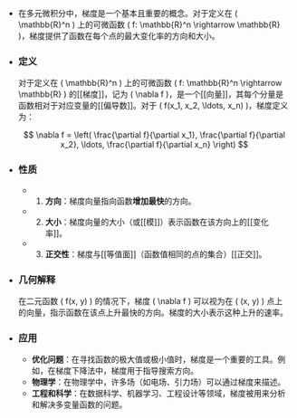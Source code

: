 - 在多元微积分中，梯度是一个基本且重要的概念。对于定义在 \( \mathbb{R}^n \) 上的可微函数 \( f: \mathbb{R}^n \rightarrow \mathbb{R} \)，梯度提供了函数在每个点的最大变化率的方向和大小。
- ### 定义
  
  对于定义在 \( \mathbb{R}^n \) 上的可微函数 \( f: \mathbb{R}^n \rightarrow \mathbb{R} \) 的[[梯度]]，记为 \( \nabla f \)，是一个[[向量]]，其每个分量是函数相对于对应变量的[[偏导数]]。对于 \( f(x_1, x_2, \ldots, x_n) \)，梯度定义为：
  
  $$ \nabla f = \left( \frac{\partial f}{\partial x_1}, \frac{\partial f}{\partial x_2}, \ldots, \frac{\partial f}{\partial x_n} \right) $$
- ### 性质
	- 1. **方向**：梯度向量指向函数**增加最快**的方向。
	- 2. **大小**：梯度向量的大小（或[[模]]）表示函数在该方向上的[[变化率]]。
	- 3. **正交性**：梯度与[[等值面]]（函数值相同的点的集合）[[正交]]。
- ### 几何解释
  在二元函数 \( f(x, y) \) 的情况下，梯度 \( \nabla f \) 可以视为在 \( (x, y) \) 点上的向量，指示函数在该点上升最快的方向。梯度的大小表示这种上升的速率。
- ### 应用
	- **优化问题**：在寻找函数的极大值或极小值时，梯度是一个重要的工具。例如，在梯度下降法中，梯度用于指导搜索方向。
	- **物理学**：在物理学中，许多场（如电场、引力场）可以通过梯度来描述。
	- **工程和科学**：在数据科学、机器学习、工程设计等领域，梯度被用来分析和解决多变量函数的问题。